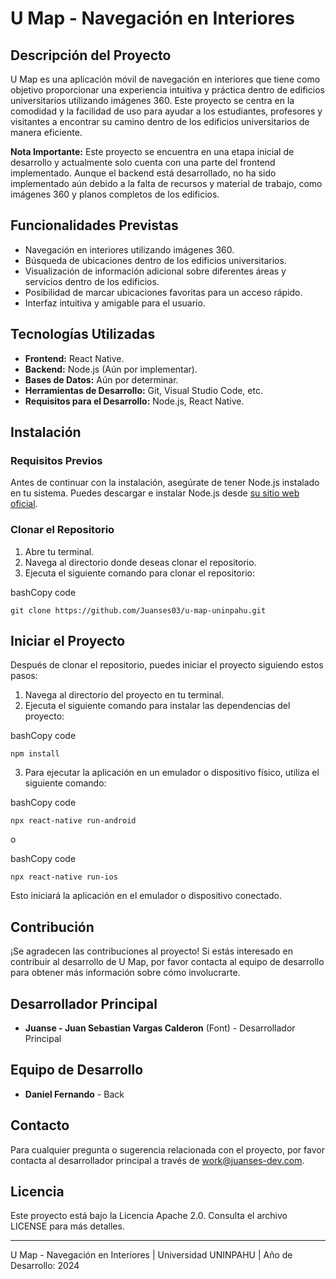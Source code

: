 # U Map - Navegación en Interiores

## Descripción del Proyecto

U Map es una aplicación móvil de navegación en interiores que tiene como objetivo proporcionar una experiencia intuitiva y práctica dentro de edificios universitarios utilizando imágenes 360. Este proyecto se centra en la comodidad y la facilidad de uso para ayudar a los estudiantes, profesores y visitantes a encontrar su camino dentro de los edificios universitarios de manera eficiente.

**Nota Importante:** Este proyecto se encuentra en una etapa inicial de desarrollo y actualmente solo cuenta con una parte del frontend implementado. Aunque el backend está desarrollado, no ha sido implementado aún debido a la falta de recursos y material de trabajo, como imágenes 360 y planos completos de los edificios.

## Funcionalidades Previstas

- Navegación en interiores utilizando imágenes 360.
- Búsqueda de ubicaciones dentro de los edificios universitarios.
- Visualización de información adicional sobre diferentes áreas y servicios dentro de los edificios.
- Posibilidad de marcar ubicaciones favoritas para un acceso rápido.
- Interfaz intuitiva y amigable para el usuario.

## Tecnologías Utilizadas

- **Frontend:** React Native.
- **Backend:** Node.js (Aún por implementar).
- **Bases de Datos:** Aún por determinar.
- **Herramientas de Desarrollo:** Git, Visual Studio Code, etc.
- **Requisitos para el Desarrollo:** Node.js, React Native.

## Instalación

### Requisitos Previos

Antes de continuar con la instalación, asegúrate de tener Node.js instalado en tu sistema. Puedes descargar e instalar Node.js desde [su sitio web oficial](https://nodejs.org/).

### Clonar el Repositorio

1. Abre tu terminal.
2. Navega al directorio donde deseas clonar el repositorio.
3. Ejecuta el siguiente comando para clonar el repositorio:

bashCopy code

`git clone https://github.com/Juanses03/u-map-uninpahu.git`

## Iniciar el Proyecto

Después de clonar el repositorio, puedes iniciar el proyecto siguiendo estos pasos:

1. Navega al directorio del proyecto en tu terminal.
2. Ejecuta el siguiente comando para instalar las dependencias del proyecto:

bashCopy code

`npm install`

3. Para ejecutar la aplicación en un emulador o dispositivo físico, utiliza el siguiente comando:

bashCopy code

`npx react-native run-android`

o

bashCopy code

`npx react-native run-ios`

Esto iniciará la aplicación en el emulador o dispositivo conectado.

## Contribución

¡Se agradecen las contribuciones al proyecto! Si estás interesado en contribuir al desarrollo de U Map, por favor contacta al equipo de desarrollo para obtener más información sobre cómo involucrarte.

## Desarrollador Principal

- **Juanse - Juan Sebastian Vargas Calderon** (Font) - Desarrollador Principal

## Equipo de Desarrollo

- **Daniel Fernando** - Back

## Contacto

Para cualquier pregunta o sugerencia relacionada con el proyecto, por favor contacta al desarrollador principal a través de work@juanses-dev.com.

## Licencia

Este proyecto está bajo la Licencia Apache 2.0. Consulta el archivo LICENSE para más detalles.

---

U Map - Navegación en Interiores | Universidad UNINPAHU | Año de Desarrollo: 2024

